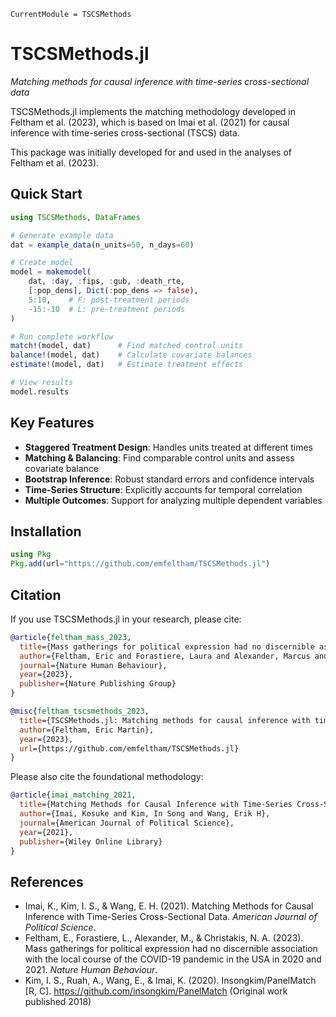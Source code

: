 ```@meta
CurrentModule = TSCSMethods
```

# TSCSMethods.jl

*Matching methods for causal inference with time-series cross-sectional data*

TSCSMethods.jl implements the matching methodology developed in Feltham et al. (2023), which is based on Imai et al. (2021) for causal inference with time-series cross-sectional (TSCS) data.

This package was initially developed for and used in the analyses of Feltham et al. (2023).

## Quick Start

```julia
using TSCSMethods, DataFrames

# Generate example data
dat = example_data(n_units=50, n_days=60)

# Create model
model = makemodel(
    dat, :day, :fips, :gub, :death_rte,
    [:pop_dens], Dict(:pop_dens => false),
    5:10,    # F: post-treatment periods  
    -15:-10  # L: pre-treatment periods
)

# Run complete workflow
match!(model, dat)      # Find matched control units
balance!(model, dat)    # Calculate covariate balances  
estimate!(model, dat)   # Estimate treatment effects

# View results
model.results
```

## Key Features

- **Staggered Treatment Design**: Handles units treated at different times
- **Matching & Balancing**: Find comparable control units and assess covariate balance
- **Bootstrap Inference**: Robust standard errors and confidence intervals
- **Time-Series Structure**: Explicitly accounts for temporal correlation
- **Multiple Outcomes**: Support for analyzing multiple dependent variables

## Installation

```julia
using Pkg
Pkg.add(url="https://github.com/emfeltham/TSCSMethods.jl")
```

## Citation

If you use TSCSMethods.jl in your research, please cite:

```bibtex
@article{feltham_mass_2023,
  title={Mass gatherings for political expression had no discernible association with the local course of the COVID-19 pandemic in the USA in 2020 and 2021},
  author={Feltham, Eric and Forastiere, Laura and Alexander, Marcus and Christakis, Nicholas A},
  journal={Nature Human Behaviour},
  year={2023},
  publisher={Nature Publishing Group}
}

@misc{feltham_tscsmethods_2023,
  title={TSCSMethods.jl: Matching methods for causal inference with time-series cross-sectional data},
  author={Feltham, Eric Martin},
  year={2023},
  url={https://github.com/emfeltham/TSCSMethods.jl}
}
```

Please also cite the foundational methodology:

```bibtex
@article{imai_matching_2021,
  title={Matching Methods for Causal Inference with Time-Series Cross-Sectional Data},
  author={Imai, Kosuke and Kim, In Song and Wang, Erik H},
  journal={American Journal of Political Science},
  year={2021},
  publisher={Wiley Online Library}
}
```

## References

- Imai, K., Kim, I. S., & Wang, E. H. (2021). Matching Methods for Causal Inference with Time-Series Cross-Sectional Data. *American Journal of Political Science*.
- Feltham, E., Forastiere, L., Alexander, M., & Christakis, N. A. (2023). Mass gatherings for political expression had no discernible association with the local course of the COVID-19 pandemic in the USA in 2020 and 2021. *Nature Human Behaviour*.
- Kim, I. S., Ruah, A., Wang, E., & Imai, K. (2020). Insongkim/PanelMatch [R, C]. https://github.com/insongkim/PanelMatch (Original work published 2018)

